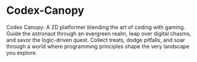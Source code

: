 # Codex-Canopy
Codex Canopy: A 2D platformer blending the art of coding with gaming. Guide the astronaut through an evergreen realm, leap over digital chasms, and savor the logic-driven quest. Collect treats, dodge pitfalls, and soar through a world where programming principles shape the very landscape you explore.
